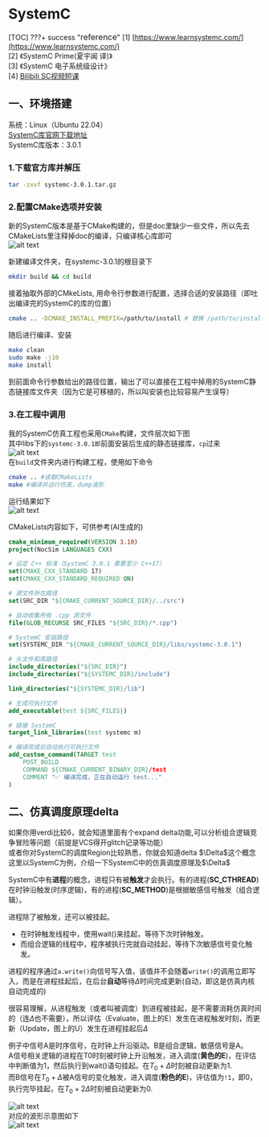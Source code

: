 # <span class="hl">SystemC</span>
[TOC]
???+ success "<font size=3>reference</font>" 
    [1]  [https://www.learnsystemc.com/](https://www.learnsystemc.com/)   
    [2] 《SystemC Prime(夏宇闻 译)》  
    [3] 《SystemC 电子系统级设计》   
    [4]  [Bilibili SC视频短课](https://www.bilibili.com/video/BV1P54y1z77U/?spm_id_from=333.337.search-card.all.click&vd_source=be3fd08fda4ebae5d312804342bfa60d)  

## 一、环境搭建 
系统：Linux（Ubuntu 22.04）  
[SystemC库官网下载地址](https://www.accellera.org/downloads/standards/systemc)  
SystemC库版本：3.0.1  

### 1.下载官方库并解压

```bash
tar -zxvf systemc-3.0.1.tar.gz
```
### 2.配置CMake选项并安装
新的SystemC版本是基于CMake构建的，但是doc里缺少一些文件，所以先去CMakeLists里注释掉doc的编译，只编译核心库即可   
![alt text](img/image-33.png#img70)  

新建编译文件夹，在systemc-3.0.1的根目录下
```bash
mkdir build && cd build
```
接着抽取外部的CMkeLists, <span class="btlor">用命令行参数进行配置，选择合适的安装路径</span>（即吐出编译完的SystemC的库的位置）
```bash
cmake .. -DCMAKE_INSTALL_PREFIX=/path/to/install # 替换 /path/to/install 为安装路径
```
随后进行编译、安装
```bash
make clean
sudo make -j10
make install
```
到前面命令行参数给出的路径位置，输出了可以直接在工程中掉用的SystemC静态链接库文件夹（因为它是可移植的，所以叫安装也比较容易产生误导）

### 3.在工程中调用
我的SystemC仿真工程也采用`CMake`构建，文件层次如下图   
其中libs下的`systemc-3.0.1即`前面安装后生成的静态链接库，`cp`过来  
![alt text](img/image-34.png#img40)  
在`build`文件夹内进行构建工程，使用如下命令
```bash
cmake .. #读取CMakeLists
make #编译并运行仿真，dump波形
```
运行结果如下  
![alt text](img/image-35.png#img70)  


CMakeLists内容如下，可供参考(AI生成的)
```CMake
cmake_minimum_required(VERSION 3.10)
project(NocSim LANGUAGES CXX)

# 设定 C++ 标准（SystemC 3.0.1 需要至少 C++17）
set(CMAKE_CXX_STANDARD 17)
set(CMAKE_CXX_STANDARD_REQUIRED ON)

# 源文件所在路径
set(SRC_DIR "${CMAKE_CURRENT_SOURCE_DIR}/../src")

# 自动收集所有 .cpp 源文件
file(GLOB_RECURSE SRC_FILES "${SRC_DIR}/*.cpp")

# SystemC 安装路径
set(SYSTEMC_DIR "${CMAKE_CURRENT_SOURCE_DIR}/libs/systemc-3.0.1")

# 头文件和库路径
include_directories("${SRC_DIR}")
include_directories("${SYSTEMC_DIR}/include")

link_directories("${SYSTEMC_DIR}/lib")

# 生成可执行文件
add_executable(test ${SRC_FILES})

# 链接 SystemC
target_link_libraries(test systemc m)

# 编译完成后自动执行可执行文件
add_custom_command(TARGET test
    POST_BUILD
    COMMAND ${CMAKE_CURRENT_BINARY_DIR}/test
    COMMENT "✅ 编译完成，正在自动运行 test..."
)
```
## 二、仿真调度原理delta
<div class =hb>
如果你用verdi比较6，就会知道里面有个expand delta功能,可以分析组合逻辑竞争冒险等问题（前提是VCS得开glitch记录等功能）<br>   
或者你对SystemC的调度Region比较熟悉，你就会知道delta $\Delta$这个概念   
</div>
这里以SystemC为例，介绍一下SystemC中的仿真调度原理及$\Delta$  
 
SystemC中有**进程**的概念，进程只有被**触发**才会执行。有的进程(<b>SC_CTHREAD</b>)在时钟沿触发(时序逻辑)，有的进程(<b>SC_METHOD</b>)是根据敏感信号触发（组合逻辑）。

进程除了被触发，还可以被挂起。  

-  在时钟触发线程中，使用wait()来挂起，等待下次时钟触发。  
-  而组合逻辑的线程中，程序被执行完就自动挂起，等待下次敏感信号变化触发。  
   
进程的程序通过`a.write()`向信号写入值，该值并不会随着`write()`的调用立即写入，而是在进程挂起后，在后台**自动**等待$\Delta$时间完成更新(自动，即这是仿真内核自动完成的)       

很容易理解，从进程触发（或者叫被调度）到进程被挂起，是不需要消耗仿真时间的（连$\Delta$也不需要），所以评估（Evaluate，图上的E）发生在进程触发时刻，而更新（Update，图上的U）发生在进程挂起后$\Delta$

例子中信号A是时序信号，在时钟上升沿驱动。B是组合逻辑，敏感信号是A。  
A信号相关逻辑的进程在T0时刻被时钟上升沿触发，进入调度(<b>黄色的E</b>)，在评估中判断值为1，然后执行到wait()语句挂起。在$T_0+\Delta$时刻被自动更新为1.   
而B信号在$T_0+\Delta$被A信号的变化触发，进入调度(<b>粉色的E</b>)，评估值为`!1`，即0，执行完毕挂起，在$T_0+2\Delta$时刻被自动更新为0.

![alt text](img/image-36.png#img90)   
对应的波形示意图如下   
![alt text](img/image-37.png#img50)   
